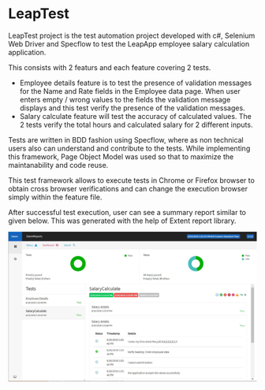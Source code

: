 # LeapTest

LeapTest project is the test automation project developed with c#, Selenium Web Driver and Specflow to test the LeapApp employee salary calculation application.

This consists with 2 featurs and each feature covering 2 tests.

 * Employee details feature is to test the presence of validation messages for the Name and Rate fields in the Employee data page. When user enters empty / wrong values to the fields the validation message displays and this test verify the presence of the validation messages.
 * Salary calculate feature will test the accuracy of calculated values. The 2 tests verify the total hours and calculated salary for 2 different inputs.

Tests are written in BDD fashion using Specflow, where as non technical users also can understand and contribute to the tests.
While implementing this framework, Page Object Model was used so that to maximize the maintanability and code reuse.

This test framework allows to execute tests in Chrome or Firefox browser to obtain cross browser verifications and can change the execution browser simply within the feature file.  

After successful test execution, user can see a summary report similar to given below. This was generated with the help of Extent report library. 

![alt text](https://github.com/dcar2018/LeapTest/blob/master/TestResults/ReportSample.JPG)

